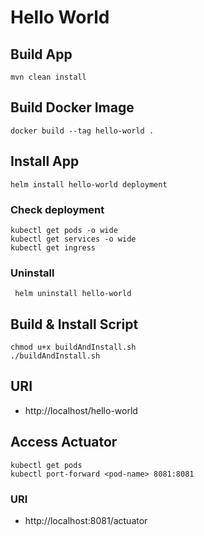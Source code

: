 # Hello World

## Build App

    mvn clean install

## Build Docker Image

    docker build --tag hello-world .

## Install App

    helm install hello-world deployment

### Check deployment

    kubectl get pods -o wide
    kubectl get services -o wide
    kubectl get ingress

### Uninstall

     helm uninstall hello-world

## Build & Install Script

    chmod u+x buildAndInstall.sh
    ./buildAndInstall.sh

## URI

- http://localhost/hello-world

## Access Actuator

    kubectl get pods
    kubectl port-forward <pod-name> 8081:8081

### URI

- http://localhost:8081/actuator
